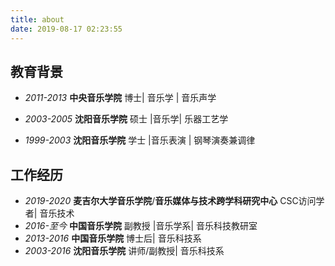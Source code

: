 ```yaml
---
title: about
date: 2019-08-17 02:23:55
---
```


## 教育背景

- *2011-2013*    **中央音乐学院** 博士| 音乐学  | 音乐声学

- *2003-2005*    **沈阳音乐学院** 硕士 |音乐学| 乐器工艺学

- *1999-2003*    **沈阳音乐学院** 学士 |音乐表演 | 钢琴演奏兼调律

  

## 工作经历

- *2019-2020*     **麦吉尔大学音乐学院**/**音乐媒体与技术跨学科研究中心** CSC访问学者| 音乐技术
- *2016-至今* **中国音乐学院** 副教授 |音乐学系| 音乐科技教研室
- *2013-2016*     **中国音乐学院** 博士后| 音乐科技系  
- *2003-2016*     **沈阳音乐学院** 讲师/副教授| 音乐科技系 
